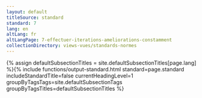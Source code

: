 ```yaml
---
layout: default
titleSource: standard
standard: 7
lang: en
altLang: fr
altLangPage: 7-effectuer-iterations-ameliorations-constamment
collectionDirectory: views-vues/standards-normes
---
```

{% assign defaultSubsectionTitles = site.defaultSubsectionTitles[page.lang] %}{% 
include functions/output-standard.html standard=page.standard includeStandardTitle=false currentHeadingLevel=1 groupByTagsTags=site.defaultSubsectionTags groupByTagsTitles=defaultSubsectionTitles %}
